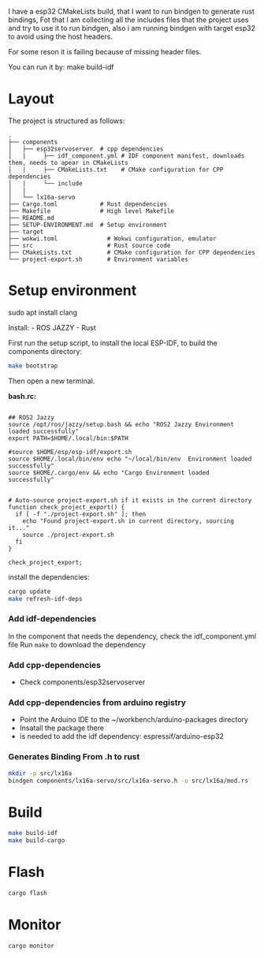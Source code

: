 I have a esp32 CMakeLists build, that I want to run bindgen to generate rust bindings, Fot that I am collecting all the includes files that the project uses and try to use it to run bindgen, also i am running bindgen with target esp32 to avoid using the host headers.

For some reson it is failing because of missing header files. 

You can run it by: make build-idf

# Layout

The project is structured as follows:

```
.
├── components
│   ├── esp32servoserver  # cpp dependencies
│   |     ├── idf_component.yml # IDF component manifest, downloads them, needs to apear in CMakeLists
│   |     ├── CMakeLists.txt    # CMake configuration for CPP dependencies
│   |     └── include
│   |  
│   └── lx16a-servo
├── Cargo.toml            # Rust dependencies   
├── Makefile              # High level Makefile
├── README.md
├── SETUP-ENVIRONMENT.md  # Setup environment
├── target
├── wokwi.toml              # Wokwi configuration, emulator
├── src                     # Rust source code
├── CMakeLists.txt          # CMake configuration for CPP dependencies
└── project-export.sh       # Environment variables
```


# Setup environment

sudo apt install clang

Install:
    - ROS JAZZY
    - Rust

First run the setup script, to install the local ESP-IDF, to build the components directory:

```bash
make bootstrap
```
Then open a new terminal.

**bash.rc:**
```shell

## ROS2 Jazzy
source /opt/ros/jazzy/setup.bash && echo "ROS2 Jazzy Environment loaded successfully"
export PATH=$HOME/.local/bin:$PATH

#source $HOME/esp/esp-idf/export.sh 
source $HOME/.local/bin/env echo "~/local/bin/env  Environment loaded successfully"
source $HOME/.cargo/env && echo "Cargo Environment loaded successfully"


# Auto-source project-export.sh if it exists in the current directory
function check_project_export() {
  if [ -f "./project-export.sh" ]; then
    echo "Found project-export.sh in current directory, sourcing it..."
    source ./project-export.sh
  fi
}

check_project_export;
```


install the dependencies:

```bash
cargo update
make refresh-idf-deps
```

### Add idf-dependencies

In the component that needs the dependency, check the idf_component.yml file
Run `make` to download the dependency

### Add cpp-dependencies

- Check components/esp32servoserver

### Add cpp-dependencies from arduino registry

- Point the Arduino IDE to the ~/workbench/arduino-packages directory
- Insatall the package there
- is needed to add the idf dependency: espressif/arduino-esp32


### Generates Binding From .h to rust

```bash
mkdir -p src/lx16a
bindgen components/lx16a-servo/src/lx16a-servo.h -o src/lx16a/mod.rs
```

# Build

```bash
make build-idf
make build-cargo
```

# Flash

```bash
cargo flash
```

# Monitor

```bash
cargo monitor
```